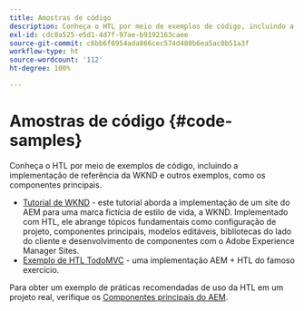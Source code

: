 ```yaml
---
title: Amostras de código
description: Conheça o HTL por meio de exemplos de código, incluindo a implementação de referência da WKND e outros exemplos, como os componentes principais.
exl-id: cdc0a525-e5d1-4d7f-97ae-b9192163caee
source-git-commit: c6bb6f0954ada866cec574d480b6ea5ac0b51a3f
workflow-type: ht
source-wordcount: '112'
ht-degree: 100%

---
```



# Amostras de código {#code-samples}

Conheça o HTL por meio de exemplos de código, incluindo a implementação de referência da WKND e outros exemplos, como os componentes principais.

* [Tutorial de WKND](https://experienceleague.adobe.com/pt-br/docs/experience-manager-learn/getting-started-wknd-tutorial-develop/overview) - este tutorial aborda a implementação de um site do AEM para uma marca fictícia de estilo de vida, a WKND. Implementado com HTL, ele abrange tópicos fundamentais como configuração de projeto, componentes principais, modelos editáveis, bibliotecas do lado do cliente e desenvolvimento de componentes com o Adobe Experience Manager Sites.
* [Exemplo de HTL TodoMVC](https://github.com/Adobe-Marketing-Cloud/aem-htl-sample-todomvc) - uma implementação AEM + HTL do famoso exercício.

Para obter um exemplo de práticas recomendadas de uso da HTL em um projeto real, verifique os [Componentes principais do AEM](https://experienceleague.adobe.com/pt-br/docs/experience-manager-core-components/using/introduction).
